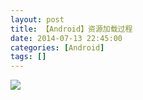 ```yaml
---
layout: post
title: 【Android】资源加载过程
date: 2014-07-13 22:45:00
categories: [Android]
tags: []
---
```

![](http://img.blog.csdn.net/20140713224525171?watermark/2/text/aHR0cDovL2Jsb2cuY3Nkbi5uZXQvdHVodW9sb25n/font/5a6L5L2T/fontsize/400/fill/I0JBQkFCMA==/dissolve/70/gravity/SouthEast)


